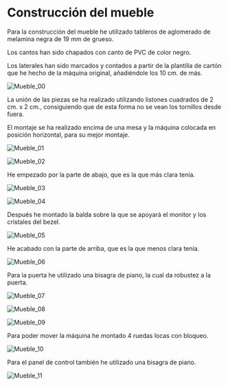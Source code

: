 # Construcción del mueble

Para la construcción del mueble he utilizado tableros de aglomerado de melamina negra  de 19 mm de grueso.

Los cantos han sido chapados con canto de PVC de color negro.

Los laterales han sido marcados y contados a partir de la plantilla de cartón que he hecho de la máquina original, añadiéndole los 10 cm. de más.

![Mueble_00](../imagenes/Mueble_00.jpg "Plantilla usada para la máquina")

La unión de las piezas se ha realizado utilizando listones cuadrados de 2 cm. x 2 cm., consiguiendo que de esta forma no se vean los tornillos desde fuera.

El montaje se ha realizado encima de una mesa y la máquina colocada en posición horizontal, para su mejor montaje.

![Mueble_01](../imagenes/Mueble_01.jpg "Laterales")

![Mueble_02](../imagenes/Mueble_02.jpg "Resto de piezas")

He empezado por la parte de abajo, que es la que más clara tenía.

![Mueble_03](../imagenes/Mueble_03.jpg "Inicio del montaje")

![Mueble_04](../imagenes/Mueble_04.jpg "Montaje")

Después he montado la balda sobre la que se apoyará el monitor y los cristales del bezel.

![Mueble_05](../imagenes/Mueble_05.jpg "Montaje, parte trasera")

He acabado con la parte de arriba, que es la que menos clara tenía.

![Mueble_06](../imagenes/Mueble_06.jpg "Montaje, frontal")

Para la puerta he utilizado una bisagra de piano, la cual da robustez a la puerta.

![Mueble_07](../imagenes/Mueble_07.jpg "Puerta montada")

![Mueble_08](../imagenes/Mueble_08.jpg "Detalle de la bisagra de la puerta")

![Mueble_09](../imagenes/Mueble_09.jpg "Puerta cerrada")

Para poder mover la máquina he montado 4 ruedas locas con bloqueo.

![Mueble_10](../imagenes/Mueble_10.jpg "Ruedas")

Para el panel de control también he utilizado una bisagra de piano.

![Mueble_11](../imagenes/Mueble_11.jpg "Detalle de la bisagra usada para el panel de control")

